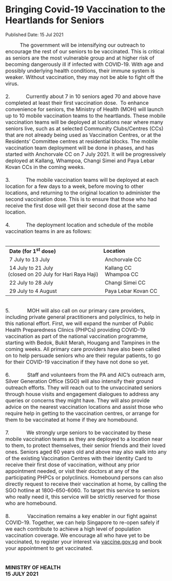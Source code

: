 <html>
    <meta http-equiv="Content-Type" content="text/html; charset=utf-8"/>
    <meta charset="utf-8"/>
    <title>Bringing Covid-19 Vaccination to the Heartlands for Seniors</title>
    <body><h1>Bringing Covid-19 Vaccination to the Heartlands for Seniors</h1>
    <p>Published Date: 15 Jul 2021</p> <span style="font-size: 16px;">&nbsp; &nbsp; &nbsp; &nbsp; &nbsp; The government will be intensifying our outreach to encourage the rest of our seniors to be vaccinated. This is critical as seniors are the most vulnerable group and at higher risk of becoming dangerously ill if infected with COVID-19. With age and possibly underlying health conditions, their immune system is weaker. Without vaccination, they may not be able to fight off the virus.&nbsp;<br><br>2.&nbsp; &nbsp; &nbsp; &nbsp; &nbsp;&nbsp; Currently about 7 in 10 seniors aged 70 and above have completed at least their first vaccination dose.&nbsp; To enhance convenience for seniors, the Ministry of Health (MOH) will launch up to 10 mobile vaccination teams to the heartlands. These mobile vaccination teams will be deployed at locations near where many seniors live, such as at selected Community Clubs/Centres (CCs) that are not already being used as Vaccination Centres, or at the Residents’ Committee centres at residential blocks. The mobile vaccination team deployment will be done in phases, and has started with Anchorvale CC on 7 July 2021. It will be progressively deployed at Kallang, Whampoa, Changi Simei and Paya Lebar Kovan CCs in the coming weeks.&nbsp;<br><br>3. &nbsp; &nbsp; &nbsp; &nbsp; &nbsp;&nbsp;The mobile vaccination teams will be deployed at each location for a few days to a week, before moving to other locations, and returning to the original location to administer the second vaccination dose. This is to ensure that those who had receive the first dose will get their second dose at the same location.&nbsp;<br><br>4.&nbsp; &nbsp; &nbsp; &nbsp; &nbsp;&nbsp; The deployment location and schedule of the mobile vaccination teams in are as follows:<br><br></span><table><tbody><tr><td><span style="font-size: 16px;">&nbsp;<strong>Date (for 1</strong><strong><sup>st</sup></strong><strong>&nbsp;dose)</strong></span></td><td><span style="font-size: 16px;"><strong>Location</strong>&nbsp;</span></td></tr><tr><td><span style="font-size: 16px;">&nbsp;7 July to 13 July</span></td><td><span style="font-size: 16px;">&nbsp;Anchorvale CC</span></td></tr><tr><td><span style="font-size: 16px;">&nbsp;14 July to 21 July</span><div><span style="font-size: 16px;">(closed on 20 July for Hari Raya Haji)</span></div></td><td><span style="font-size: 16px;">&nbsp;Kallang CC<br>&nbsp;Whampoa CC</span></td></tr><tr><td><span style="font-size: 16px;">&nbsp;22 July to 28 July</span></td><td><span style="font-size: 16px;">&nbsp;Changi Simei CC</span></td></tr><tr><td><span style="font-size: 16px;">&nbsp;29 July to 4 August</span></td><td><span style="font-size: 16px;">&nbsp;Paya Lebar Kovan CC</span></td></tr></tbody></table><span style="font-size: 16px;"><br>5. &nbsp; &nbsp; &nbsp; &nbsp; &nbsp;&nbsp;&nbsp;MOH will also call on our primary care providers, including private general practitioners and polyclinics, to help in this national effort. First, we will expand the number of Public Health Preparedness Clinics (PHPCs) providing COVID-19 vaccination as part of the national vaccination programme, starting with Bedok, Bukit Merah, Hougang and Tampines in the coming weeks. All primary care providers have also been called on to help persuade seniors who are their regular patients, to go for their COVID-19 vaccination if they have not done so yet.<br><br>6. &nbsp; &nbsp; &nbsp; &nbsp; &nbsp;&nbsp;&nbsp;Staff and volunteers from the PA and AIC’s outreach arm, Silver Generation Office (SGO) will also intensify their ground outreach efforts. They will reach out to the unvaccinated seniors through house visits and engagement dialogues to address any queries or concerns they might have. They will also provide advice on the nearest vaccination locations and assist those who require help in getting to the vaccination centres, or arrange for them to be vaccinated at home if they are homebound.<br><br>7. &nbsp; &nbsp; &nbsp; &nbsp; &nbsp;&nbsp;&nbsp;We strongly urge seniors to be vaccinated by these mobile vaccination teams as they are deployed to a location near to them, to protect themselves, their senior friends and their loved ones. Seniors aged 60 years old and above may also walk into any of the existing Vaccination Centres with their Identity Card to receive their first dose of vaccination, without any prior appointment needed, or visit their doctors at any of the participating PHPCs or polyclinics. Homebound persons can also directly request to receive their vaccination at home, by calling the SGO hotline at 1800-650-6060. To target this service to seniors who really need it, this service will be strictly reserved for those who are homebound.<br><br>8. &nbsp; &nbsp; &nbsp; &nbsp; &nbsp;&nbsp;&nbsp;Vaccination remains a key enabler in our fight against COVID-19. Together, we can help Singapore to re-open safely if we each contribute to achieve a high level of population vaccination coverage. We encourage all who have yet to be vaccinated, to register your interest via&nbsp;<a href="http://vaccine.gov.sg/" target="_blank" data-saferedirecturl="https://www.google.com/url?q=http://vaccine.gov.sg&amp;source=gmail&amp;ust=1626419897222000&amp;usg=AFQjCNHIqjAWCNrnUXSjEZQcugVLO2aDBw" title="" class="">vaccine.gov.sg</a>&nbsp;and book your appointment to get vaccinated. &nbsp;<br><br><br><strong>MINISTRY OF HEALTH<br>15 JULY 2021</strong></span></body>
</html>
